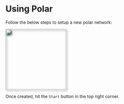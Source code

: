 # Using Polar

Follow the below steps to setup a new polar network:

<img 
  src="https://files.catbox.moe/y0sjec.png"
  height="200"
  style="filter: drop-shadow(3px 3px 3px #111111);"
/>

Once created, hit the `Start` button in the top right corner.


